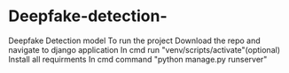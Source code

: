 # Deepfake-detection-
Deepfake Detection model 
To run the project
Download the repo and navigate to django application 
In cmd run "venv/scripts/activate"(optional)
Install all requirments
In cmd command "python manage.py runserver"
